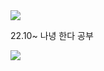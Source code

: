 <img src="https://capsule-render.vercel.app/api?type=transparent&color=black&height=200&section=header&text=Nana&fontSize=90" />

22.10~ 나녕 한다 공부

 <img src="https://img.shields.io/badge/NestJS-E0234E?style=flat&logo=TypeScript&logoColor=black"/>
